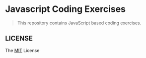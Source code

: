 # Javascript Coding Exercises

> This repository contains JavaScript based coding exercises.

## LICENSE

The [MIT](LICENSE) License